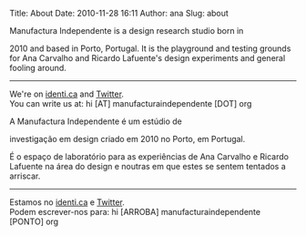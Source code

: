 Title: About
Date: 2010-11-28 16:11
Author: ana
Slug: about

<!--:en-->Manufactura Independente is a design research studio born in
2010 and based in Porto, Portugal. It is the playground and testing
grounds for Ana Carvalho and Ricardo Lafuente's design experiments and
general fooling around.

* * * * *

We're on [identi.ca](http://identi.ca/manufacturaind/) and
[Twitter](http://twitter.com/ManufacturaInd/).  
You can write us at: hi [AT] manufacturaindependente [DOT] org

<!--:--><!--:pt-->A Manufactura Independente é um estúdio de
investigação em design criado em 2010 no Porto, em Portugal.

É o espaço de laboratório para as experiências de Ana Carvalho e Ricardo
Lafuente na área do design e noutras em que estes se sentem tentados a
arriscar.

* * * * *

Estamos no [identi.ca](http://identi.ca/manufacturaind/) e
[Twitter](http://twitter.com/ManufacturaInd/).  
Podem escrever-nos para: hi [ARROBA] manufacturaindependente [PONTO]
org  
<!--:-->

